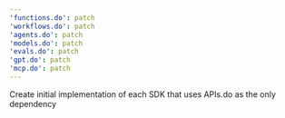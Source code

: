 ```yaml
---
'functions.do': patch
'workflows.do': patch
'agents.do': patch
'models.do': patch
'evals.do': patch
'gpt.do': patch
'mcp.do': patch
---
```


Create initial implementation of each SDK that uses APIs.do as the only dependency
